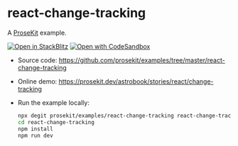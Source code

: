 # react-change-tracking

A [ProseKit](https://prosekit.dev) example.

[![Open in StackBlitz](https://developer.stackblitz.com/img/open_in_stackblitz.svg)](https://stackblitz.com/github/prosekit/examples/tree/master/react-change-tracking)
[![Open with CodeSandbox](https://assets.codesandbox.io/github/button-edit-lime.svg)](https://codesandbox.io/p/sandbox/github/prosekit/examples/tree/master/react-change-tracking)

- Source code: https://github.com/prosekit/examples/tree/master/react-change-tracking
- Online demo: https://prosekit.dev/astrobook/stories/react/change-tracking
- Run the example locally:

  ```bash
  npx degit prosekit/examples/react-change-tracking react-change-tracking
  cd react-change-tracking
  npm install
  npm run dev
  ```
